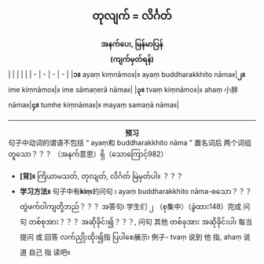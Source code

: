 ## <center>တုလျက် = လိင်္ဂတ်</center>
**<center>အနက်ပေး, မြန်မာပြန်</center>**
**<center>(ကျက်မှတ်ရန်)</center>**
|  |  |  |  |
| - | - | - | - |
|**၁။** ayaṃ kiṃnāmo။|။ ayaṃ buddharakkhito nāma။|**၂။** ime kiṃnāmo။|။ ime sāmaṇerā nāma။|
|**၃။** tvaṃ kiṃnāmo။|။ ahaṃ 小胖 nāma။|**၄။** tumhe kiṃnāma။|။ mayaṃ samaṇā nāma။|

---
**<center>预习</center>**
句子中动词的谓语不包括 “ ayaṃ和 buddharakkhito nāma ” 置名词后 两个词组 တူသော？？？ （အနက်意思）ရှိ（သောကြောင့်982）
- **[背]။** ကြိယာမသတ်, တုလျတ်, လိင်္ဂတ် မြဲမှတ်ပါ။ ？？？
- **学习方法။** 句子中有**kiṃ**的问句 ၊ ayaṃ buddharakkhito nāma-စသော？？？ တွဲဖက်ဝါကျတို့ဘည်？？？ အ答句၊ 学生们 ၂ （စု集中）（ခွဲထား148）完成 问句 တစ်စုအား？？？ အဆိုခိုင်း၍？？？, 问句 其他 တစ်ခုအား အဆိုခိုင်းပါ၊ 每当提问 或 回答  လက်ညှိုးထိုး၍指 ပြပါစေ展示၊ 例子- tvaṃ   说到 他 指, ahaṃ  说道 自己 指 读吧။